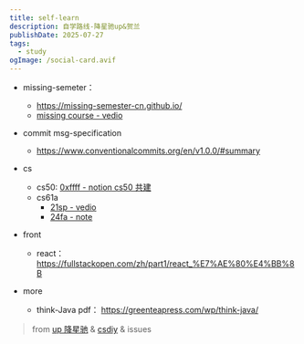 ```yaml
---
title: self-learn 
description: 自学路线-降星驰up&贺兰
publishDate: 2025-07-27
tags:
  - study
ogImage: /social-card.avif
---
```

- missing-semeter：

  - https://missing-semester-cn.github.io/
  - [missing course - vedio](https://www.bilibili.com/video/BV1uc411N7eK?spm_id_from=333.788.videopod.sections&vd_source=c56f6e876183507cbb1bfdd8fb305472)
- commit msg-specification

  - https://www.conventionalcommits.org/en/v1.0.0/#summary

- cs
  - cs50: [0xffff - notion cs50 共建](https://www.notion.so/zgq354/CS50-963d3a47e1c14abf8f4248830cedff25?p=5aae1314b9c549b287726d64b041c462&pm=s)
  - cs61a 
    - [21sp - vedio](https://www.bilibili.com/video/BV1v64y1Q78o/?spm_id_from=333.337.search-card.all.click&vd_source=b1562801fc1c8ad132dc012ef9ff879f)
    - [24fa - note](https://ajohn.top/cs61a/)

- front

  - react：https://fullstackopen.com/zh/part1/react_%E7%AE%80%E4%BB%8B

- more
  - think-Java pdf： https://greenteapress.com/wp/think-java/
> from [up 降星驰](https://space.bilibili.com/108753930) & [csdiy](https://csdiy.wiki/) & issues
